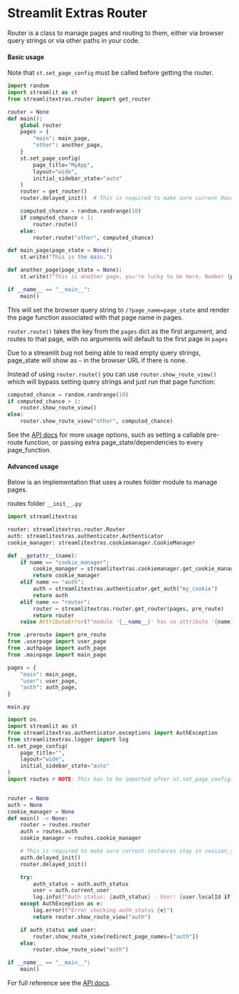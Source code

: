 # Streamlit Extras Router

Router is a class to manage pages and routing to them, either via browser query strings or via other paths in your code.

#### Basic usage

Note that `st.set_page_config` must be called before getting the router.

```Python
import random
import streamlit as st
from streamlitextras.router import get_router

router = None
def main():
    global router
    pages = {
        "main": main_page,
        "other": another_page,
    }
    st.set_page_config(
        page_title="MyApp",
        layout="wide",
        initial_sidebar_state="auto"
    )
    router = get_router()
    router.delayed_init()  # This is required to make sure current Router stays in session state

    computed_chance = random.randrange(10)
    if computed_chance > 1:
        router.route()
    else:
        router.route("other", computed_chance)

def main_page(page_state = None):
    st.write("This is the main.")

def another_page(page_state = None):
    st.write(f"This is another page, you're lucky to be here. Number {page_state} lucky.")

if __name__ == "__main__":
    main()
```

This will set the browser query string to `/?page_name=page_state` and render the page function associated with that page name in pages.

`router.route()` takes the key from the `pages` dict as the first argument, and routes to that page, with no arguments will default to the first page in `pages`

Due to a streamlit bug not being able to read empty query strings, page_state will show as `~` in the browser URL if there is none.

Instead of using `router.route()` you can use `router.show_route_view()` which will bypass setting query strings and just run that page function:

```Python
computed_chance = random.randrange(10)
if computed_chance > 1:
    router.show_route_view()
else:
    router.show_route_view("other", computed_chance)
```

See the [API docs](https://streamlitextras.readthedocs.io/en/latest/api/streamlitextras.html) for more usage options, such as setting a callable pre-route function, or passing extra page_state/dependencies to every page_function.

#### Advanced usage

Below is an implementation that uses a routes folder module to manage pages.

routes folder `__init__.py`
```Python
import streamlitextras

router: streamlitextras.router.Router
auth: streamlitextras.authenticator.Authenticator
cookie_manager: streamlitextras.cookiemanager.CookieManager

def __getattr__(name):
    if name == "cookie_manager":
        cookie_manager = streamlitextras.cookiemanager.get_cookie_manager()
        return cookie_manager
    elif name == "auth":
        auth = streamlitextras.authenticator.get_auth("my_cookie")
        return auth
    elif name == "router":
        router = streamlitextras.router.get_router(pages, pre_route)
        return router
    raise AttributeError(f"module '{__name__}' has no attribute '{name}'")

from .preroute import pre_route
from .userpage import user_page
from .authpage import auth_page
from .mainpage import main_page

pages = {
    "main": main_page,
    "user": user_page,
    "auth": auth_page,
}

```

`main.py`
```Python
import os
import streamlit as st
from streamlitextras.authenticator.exceptions import AuthException
from streamlitextras.logger import log
st.set_page_config(
    page_title="",
    layout="wide",
    initial_sidebar_state="auto"
)
import routes # NOTE: This has to be imported after st.set_page_config()


router = None
auth = None
cookie_manager = None
def main() -> None:
    router = routes.router
    auth = routes.auth
    cookie_manager = routes.cookie_manager

    # This is required to make sure current instances stay in session_state
    auth.delayed_init()
    router.delayed_init()

    try:
        auth_status = auth.auth_status
        user = auth.current_user
        log.info(f"Auth status: {auth_status} - User: {user.localId if user else user}")
    except AuthException as e:
        log.error(f"Error checking auth_status {e}")
        return router.show_route_view("auth")

    if auth_status and user:
        router.show_route_view(redirect_page_names=["auth"])
    else:
        router.show_route_view("auth")

if __name__ == "__main__":
    main()

```

For full reference see the [API docs](https://streamlitextras.readthedocs.io/en/latest/api/streamlitextras.html).